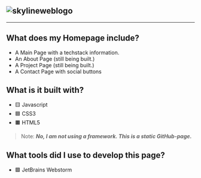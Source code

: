 ![skylineweblogo](https://user-images.githubusercontent.com/67526259/194554195-963be726-c9af-495b-a5d3-6a508ff3fc19.png)
---
---

## What does my Homepage include?
- A Main Page with a techstack information.
- An About Page (still being built.)
- A Project Page (still being built.)
- A Contact Page with social buttons



## What is it built with?
- 🟨 Javascript 
- 🟦 CSS3
- 🟧 HTML5
> Note: **_No, I am not using a framework. This is a static GitHub-page._**

## What tools did I use to develop this page?
- 🟪 JetBrains Webstorm
